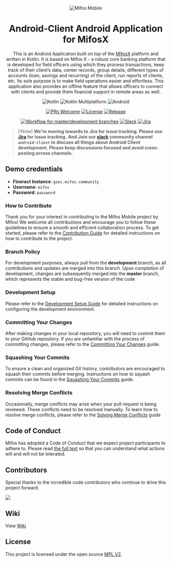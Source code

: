 <div align="center">
<img src="https://user-images.githubusercontent.com/37406965/51083189-d5dc3a80-173b-11e9-8ca0-28015e0893ac.png" alt="Mifos Mobile" />

# Android-Client Android Application for MifosX

This is an Android Application built on top of the [MifosX](https://mifosforge.jira.com/wiki/spaces/MIFOSX/overview) platform and written in Kotlin. It is based on Mifos X - a robust core banking platform that is developed for field officers using which they process transactions, keep track of their client’s data, center records, group details, different types of accounts (loan, savings and recurring) of the client, run reports of clients, etc. Its sole purpose is to make field operations easier and effortless. This application also provides an offline feature that allows officers to connect with clients and provide them financial support in remote areas as well.

![Kotlin](https://img.shields.io/badge/kotlin-%237F52FF.svg?style=flat-square&logo=kotlin&logoColor=white)
![Kotlin Multiplatform](https://img.shields.io/badge/Kotlin%20Multiplatform-4c8d3f?style=flat-square&logo=kotlin&logoColor=white)
![Android](https://img.shields.io/badge/Android-3DDC84?style=flat-square&logo=android&logoColor=white)

[![PRs Welcome](https://img.shields.io/badge/PRs-welcome-brightgreen.svg?style=flat-square)](http://makeapullrequest.com)
[![License](https://img.shields.io/github/license/openMF/android-client)](https://github.com/openMF/android-client/blob/main/)
[![Release](https://img.shields.io/github/v/release/openMF/android-client)](https://github.com/openMF/android-client/releases)


[![Workflow for master/development branches](https://github.com/openMF/android-client/actions/workflows/pr-check-android.yml/badge.svg)](https://github.com/openMF/android-client/actions/workflows/pr-check-android.yml)
[![Slack](https://img.shields.io/badge/Slack-4A154B?style=flat-square&logo=slack&logoColor=white)](https://join.slack.com/t/mifos/shared_invite/zt-2wvi9t82t-DuSBdqdQVOY9fsqsLjkKPA)
[![Jira](https://img.shields.io/badge/jira-%230A0FFF.svg?style=flat-square&logo=jira&logoColor=white)](https://mifosforge.jira.com/jira/software/c/projects/MIFOSAC/issues/?filter=allissues&jql=project%20%3D%20%22MM%22%20ORDER%20BY%20created%20DESC)
</div>

> \[!Note]
> **We're moving towards to Jira for issue tracking. Please use [Jira](https://mifosforge.jira.com/jira/software/c/projects/MIFOSAC/issues/) for issue tracking.**
> **And Join our [slack](https://join.slack.com/t/mifos/shared_invite/zt-2wvi9t82t-DuSBdqdQVOY9fsqsLjkKPA) community channel `android-client` to discuss all things about Android Client development. Please keep discussions focused and avoid cross-posting across channels.**

## Demo credentials
- **Fineract Instance**: `gsoc.mifos.community`
- **Username**: `mifos`
- **Password**: `password`

### How to Contribute
Thank you for your interest in contributing to the Mifos Mobile project by Mifos! We welcome all contributions and encourage you to follow these guidelines to ensure a smooth and efficient collaboration process.
To get started, please refer to the [Contribution Guide](https://github.com/openMF/android-client/wiki/Contribution-Guide) for detailed instructions on how to contribute to the project.

### Branch Policy
For development purposes, always pull from the **development** branch, as all contributions and updates are merged into this branch. Upon completion of development, changes are subsequently merged into the **master** branch, which represents the stable and bug-free version of the code

### Development Setup
Please refer to the  [Development Setup Guide](https://github.com/openMF/android-client/wiki/Set-up-an-environment) for detailed instructions on configuring the development environment.

### Committing Your Changes
After making changes in your local repository, you will need to commit them to your GitHub repository.
If you are unfamiliar with the process of committing changes, please refer to the [Committing Your Changes](https://github.com/openMF/android-client/wiki/Committing-Your-Changes) guide.

### Squashing Your Commits
To ensure a clean and organized Git history, contributors are encouraged to squash their commits before merging. Instructions on how to squash commits can be found in the [Squashing Your Commits](https://github.com/openMF/mifos-mobile/wiki/Squashing-Your-Commits) guide.

### Resolving Merge Conflicts
Occasionally, merge conflicts may arise when your pull request is being reviewed. These conflicts need to be resolved manually.
To learn how to resolve merge conflicts, please refer to the [Solving Merge Conflicts](https://github.com/openMF/android-client/wiki/Solving-Merge-Conflicts) guide

## Code of Conduct
Mifos has adopted a Code of Conduct that we expect project participants to adhere to. Please read [the full text](CODE_OF_CONDUCT.md) so that you can understand what actions will and will not be tolerated.

## Contributors

Special thanks to the incredible code contributors who continue to drive this project forward.

<a href="https://github.com/openMF/android-client/graphs/contributors">
  <img src="https://contrib.rocks/image?repo=openMF/android-client" />
</a>

## Wiki

View [Wiki](https://github.com/openMF/android-client/wiki)

## License

This project is licensed under the open source [MPL V2](https://github.com/openMF/android-client/blob/master/LICENSE.md).
